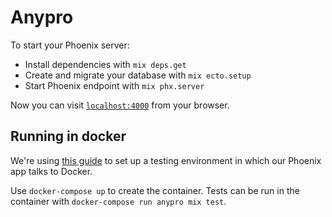 # Anypro

To start your Phoenix server:

  * Install dependencies with `mix deps.get`
  * Create and migrate your database with `mix ecto.setup`
  * Start Phoenix endpoint with `mix phx.server`

Now you can visit [`localhost:4000`](http://localhost:4000) from your browser.

## Running in docker
We're using [this guide][docker-with-phoenix] to set up a testing environment in
which our Phoenix app talks to Docker.

Use `docker-compose up` to create the container. Tests can be run in the
container with `docker-compose run anypro mix test`.

<!-- Invisible List of References -->
[docker-with-phoenix]: https://github.com/fireproofsocks/phoenix-docker-compose
